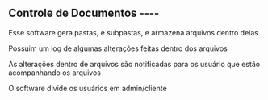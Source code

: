 ## Controle de Documentos ----

Esse software gera pastas, e subpastas, e armazena arquivos dentro delas

Possuim um log de algumas alterações feitas dentro dos arquivos

As alterações dentro de arquivos são notificadas para os usuário que estão acompanhando os arquivos

O software divide os usuários em admin/cliente
